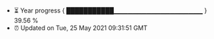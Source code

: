 - ⏳ Year progress { ███████████▁▁▁▁▁▁▁▁▁▁▁▁▁▁▁▁▁▁▁ } 39.56 %
- ⏰ Updated on Tue, 25 May 2021 09:31:51 GMT


